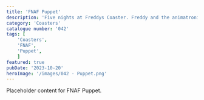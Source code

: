 ```yaml
---
title: 'FNAF Puppet'
description: 'Five nights at Freddys Coaster. Freddy and the animatronic gang hit the cinemas in 2023'
category: 'Coasters'
catalogue number: '042'
tags: [
    'Coasters', 
    'FNAF', 
    'Puppet',
    ]
featured: true
pubDate: '2023-10-20'
heroImage: '/images/042 - Puppet.png'
---
```


Placeholder content for FNAF Puppet.